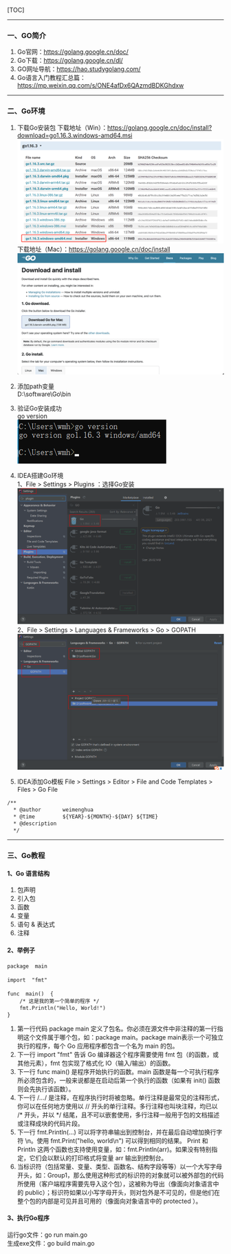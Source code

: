 [TOC]

---

### 一、GO简介
1. Go官网：https://golang.google.cn/doc/
2. Go下载：https://golang.google.cn/dl/
3. GO网址导航：https://hao.studygolang.com/
4. Go语言入门教程汇总篇：https://mp.weixin.qq.com/s/ONE4afDx6QAzmdBDKGhdxw

---

### 二、Go环境
1. 下载Go安装包
下载地址（Win）：https://golang.google.cn/doc/install?download=go1.16.3.windows-amd64.msi
![](../imgs/go_download.png)
下载地址（Mac）：https://golang.google.cn/doc/install
![](../imgs/go_downloand_mac.png)

2. 添加path变量  
D:\software\Go\bin   

3. 验证Go安装成功  
go version  
![](../imgs/go_version.png)

4. IDEA搭建Go环境  
1、File > Settings > Plugins ：选择Go安装  
![](../imgs/go_pluguins.png)  
2、File > Settings > Languages & Frameworks > Go >  GOPATH  
![](../imgs/go_path.png)  

5. IDEA添加Go模板
File > Settings > Editor > File and Code Templates > Files > Go File
```
/**
  * @author       weimenghua
  * @time         ${YEAR}-${MONTH}-${DAY} ${TIME}
  * @description
  */
```

--- 

### 三、Go教程
#### 1、Go 语言结构
1. 包声明
2. 引入包
3. 函数
4. 变量
5. 语句 & 表达式
6. 注释

#### 2、举例子
```
package  main

import  "fmt"

func  main()  {
    /* 这是我的第一个简单的程序 */
    fmt.Println("Hello, World!")
}
```
1. 第一行代码 package main 定义了包名。你必须在源文件中非注释的第一行指明这个文件属于哪个包，如：package main。package main表示一个可独立执行的程序，每个 Go 应用程序都包含一个名为 main 的包。
2. 下一行 import "fmt" 告诉 Go 编译器这个程序需要使用 fmt 包（的函数，或其他元素），fmt 包实现了格式化 IO（输入/输出）的函数。
3. 下一行 func main() 是程序开始执行的函数。main 函数是每一个可执行程序所必须包含的，一般来说都是在启动后第一个执行的函数（如果有 init() 函数则会先执行该函数）。
4. 下一行 /*...*/ 是注释，在程序执行时将被忽略。单行注释是最常见的注释形式，你可以在任何地方使用以 // 开头的单行注释。多行注释也叫块注释，均已以 /* 开头，并以 */ 结尾，且不可以嵌套使用，多行注释一般用于包的文档描述或注释成块的代码片段。
5. 下一行 fmt.Println(...) 可以将字符串输出到控制台，并在最后自动增加换行字符 \n。使用 fmt.Print("hello, world\n") 可以得到相同的结果。 Print 和 Println 这两个函数也支持使用变量，如：fmt.Println(arr)。如果没有特别指定，它们会以默认的打印格式将变量 arr 输出到控制台。
6. 当标识符（包括常量、变量、类型、函数名、结构字段等等）以一个大写字母开头，如：Group1，那么使用这种形式的标识符的对象就可以被外部包的代码所使用（客户端程序需要先导入这个包），这被称为导出（像面向对象语言中的 public）；标识符如果以小写字母开头，则对包外是不可见的，但是他们在整个包的内部是可见并且可用的（像面向对象语言中的 protected ）。

#### 3、执行Go程序
运行go文件：go run main.go  
生成exe文件：go build main.go
